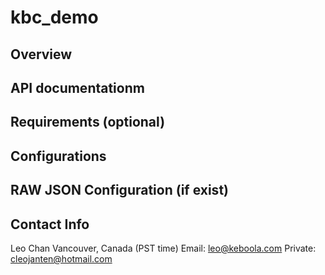 # kbc_demo

## Overview 

## API documentationm

## Requirements (optional)

## Configurations

## RAW JSON Configuration  (if exist)


## Contact Info
Leo Chan
Vancouver, Canada (PST time) 
Email: leo@keboola.com
Private: cleojanten@hotmail.com
